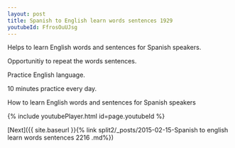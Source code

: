 ```yaml
---
layout: post
title: Spanish to English learn words sentences 1929 
youtubeId: FfrosOuUJsg
---
```

 
 
Helps to learn English words and sentences for Spanish speakers.

Opportunitiy to repeat the words sentences. 

Practice English language. 
 
10 minutes practice every day. 
 
How to learn English words and sentences for Spanish speakers 
 
{% include youtubePlayer.html id=page.youtubeId %}
 
 
[Next]({{ site.baseurl }}{% link  split2/_posts/2015-02-15-Spanish to english learn words sentences 2216 .md%})
 
